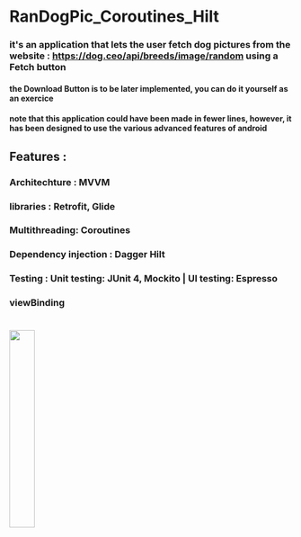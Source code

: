 

# RanDogPic_Coroutines_Hilt
### it's an application that lets the user fetch dog pictures from the website : https://dog.ceo/api/breeds/image/random using a Fetch button

#### the Download Button is to be later implemented, you can do it yourself as an exercice
#### note that this application could have been made in fewer lines, however, it has been designed to use the various advanced features of android


## Features :

### Architechture : MVVM
### libraries : Retrofit, Glide
### Multithreading: Coroutines
### Dependency injection : Dagger Hilt
### Testing : Unit testing: JUnit 4, Mockito | UI testing: Espresso
### viewBinding

#

<image src="https://github.com/25THELL52/RanDogPic/assets/79938851/c30b4cb3-7453-42ad-ba69-61c9a44cb1c7" width="30%" height="30%">
